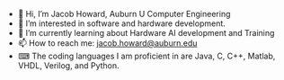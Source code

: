 - 👋 Hi, I’m Jacob Howard, Auburn U Computer Engineering
- 👀 I’m interested in software and hardware development.
- 🌱 I’m currently learning about Hardware AI development and Training
- 📫 How to reach me: jacob.howard@auburn.edu
- ⌨ The coding languages I am proficient in are Java, C, C++, Matlab, VHDL, Verilog, and Python.
